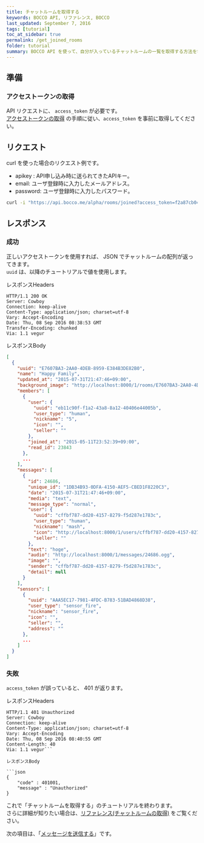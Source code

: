 ```yaml
---
title: チャットルームを取得する
keywords: BOCCO API, リファレンス, BOCCO
last_updated: September 7, 2016
tags: [tutorial]
toc_at_sidebar: true
permalink: /get_joined_rooms
folder: tutorial
summary: BOCCO API を使って、自分が入っているチャットルームの一覧を取得する方法を学びます。
---
```


## 準備

### アクセストークンの取得

API リクエストに、 `access_token` が必要です。   
[アクセストークンの取得](get_access_token) の手順に従い、`access_token` を事前に取得してください。


## リクエスト

curl を使った場合のリクエスト例です。

- apikey : API申し込み時に送られてきたAPIキー。
- email: ユーザ登録時に入力したメールアドレス。
- password: ユーザ登録時に入力したパスワード。

```bash
curl -i "https://api.bocco.me/alpha/rooms/joined?access_token=f2a87cb04ef23a714a1a438f567abb6812f8fbd9a33e28b789202e45190739d6"
```

## レスポンス

### 成功

正しいアクセストークンを使用すれば、 JSON でチャットルームの配列が返ってきます。  
`uuid` は、以降のチュートリアルで値を使用します。

レスポンスHeaders

```
HTTP/1.1 200 OK
Server: Cowboy
Connection: keep-alive
Content-Type: application/json; charset=utf-8
Vary: Accept-Encoding
Date: Thu, 08 Sep 2016 08:38:53 GMT
Transfer-Encoding: chunked
Via: 1.1 vegur
```

レスポンスBody

```json
[
  {
    "uuid": "E7607BA3-2AA0-4DEB-8959-E384B3DE82B0",
    "name": "Happy Family",
    "updated_at": "2015-07-31T21:47:46+09:00",
    "background_image": "http://localhost:8000/1/rooms/E7607BA3-2AA0-4DEB-8959-E384B3DE82B0/df5dfb71-9d58-4b50-b82f-eb2524da56da.png",
    "members": [
      {
        "user": {
          "uuid": "eb11c90f-f1a2-43a8-8a12-40406e44005b",
          "user_type": "human",
          "nickname": "5",
          "icon": "",
          "seller": ""
        },
        "joined_at": "2015-05-11T23:52:39+09:00",
        "read_id": 23843
      },
      ...
    ],
    "messages": [
      {
        "id": 24686,
        "unique_id": "1DB34B93-0DFA-4150-AEF5-CBED1F8220C3",
        "date": "2015-07-31T21:47:46+09:00",
        "media": "text",
        "message_type": "normal",
        "user": {
          "uuid": "cffbf787-dd20-4157-8279-f5d287e1783c",
          "user_type": "human",
          "nickname": "mash",
          "icon": "http://localhost:8000/1/users/cffbf787-dd20-4157-8279-f5d287e1783c/d4187679-bd07-49f8-94c9-207f47d641a0.png",
          "seller": ""
        },
        "text": "hoge",
        "audio": "http://localhost:8000/1/messages/24686.ogg",
        "image": "",
        "sender": "cffbf787-dd20-4157-8279-f5d287e1783c",
        "detail": null
      }
    ],
    "sensors": [
      {
        "uuid": "AAA5EC17-7981-4FDC-B783-51BAD4868D38",
        "user_type": "sensor_fire",
        "nickname": "sensor_fire",
        "icon": "",
        "seller": "",
        "address": ""
      },
      ...
    ]
  }
]
```

### 失敗

`access_token` が誤っていると、 401 が返ります。

レスポンスHeaders

```
HTTP/1.1 401 Unauthorized
Server: Cowboy
Connection: keep-alive
Content-Type: application/json; charset=utf-8
Vary: Accept-Encoding
Date: Thu, 08 Sep 2016 08:40:55 GMT
Content-Length: 40
Via: 1.1 vegur```

レスポンスBody

```json
{
    "code" : 401001,
    "message" : "Unauthorized"
}
```

これで「チャットルームを取得する」のチュートリアルを終わります。  
さらに詳細が知りたい場合は、[リファレンス(チャットルームの取得)](/reference#get-roomsjoined) をご覧ください。

次の項目は、「[メッセージを送信する](post_message)」です。

